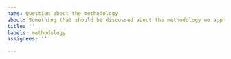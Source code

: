 ```yaml
---
name: Question about the methodology
about: Something that should be discussed about the methodology we applied
title: ''
labels: methodology
assignees: ''

---
```

